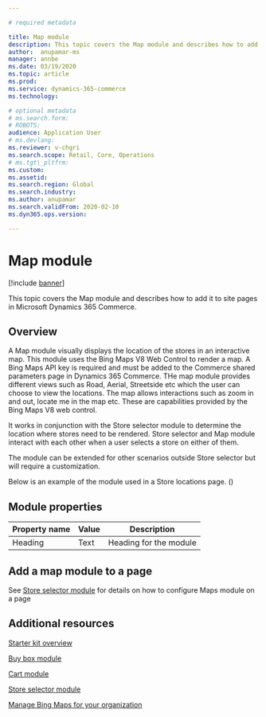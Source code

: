 ```yaml
---

# required metadata

title: Map module
description: This topic covers the Map module and describes how to add it to site pages in Microsoft Dynamics 365 Commerce.
author:  anupamar-ms
manager: annbe
ms.date: 03/19/2020
ms.topic: article
ms.prod:
ms.service: dynamics-365-commerce
ms.technology:

# optional metadata
# ms.search.form:
# ROBOTS:
audience: Application User
# ms.devlang:
ms.reviewer: v-chgri
ms.search.scope: Retail, Core, Operations
# ms.tgt\_pltfrm:
ms.custom:
ms.assetid:
ms.search.region: Global
ms.search.industry:
ms.author: anupamar
ms.search.validFrom: 2020-02-10
ms.dyn365.ops.version:

---
```


# Map module

[!include [banner](includes/banner.md)]

This topic covers the Map module and describes how to add it to site pages in Microsoft Dynamics 365 Commerce.

## Overview

A Map module visually displays the location of the stores in an interactive map.  This module uses the Bing Maps V8 Web Control to render a map.  A Bing Maps API key is required and must be added to the Commerce shared parameters page in Dynamics 365 Commerce. THe map module provides different views such as Road, Aerial, Streetside etc which the user can choose to view the locations. The map allows interactions such as zoom in and out, locate me in the map etc. These are capabilities provided by the Bing Maps V8 web control.

It works in conjunction with the Store selector module to determine the location where stores need to be rendered. Store selector and Map module interact with each other when a user selects a store on either of them.

The module can be extended for other scenarios outside Store selector but will require a customization.

Below is an example of the module used in a Store locations page.
()


## Module properties

| Property name             | Value                 | Description |
|---------------------------|-----------------------|-------------|
| Heading| Text| Heading for the module|



## Add a map module to a page

See [Store selector module](store-selector.md) for details on how to configure Maps module on a page
 
## Additional resources

[Starter kit overview](starter-kit-overview.md)

[Buy box module](add-buy-box.md)

[Cart module](add-cart-module.md)

[Store selector module](store-selector.md)

[Manage Bing Maps for your organization](dev-itpro/manage-bing-maps.md)



